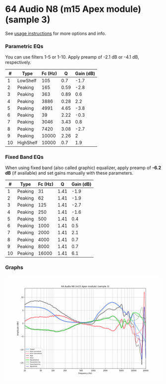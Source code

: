 # 64 Audio N8 (m15 Apex module) (sample 3)
See [usage instructions](https://github.com/jaakkopasanen/AutoEq#usage) for more options and info.

### Parametric EQs
You can use filters 1-5 or 1-10. Apply preamp of -2.1 dB or -4.1 dB, respectively.

|   # | Type      |   Fc (Hz) |    Q |   Gain (dB) |
|-----|-----------|-----------|------|-------------|
|   1 | LowShelf  |       105 | 0.7  |        -1.7 |
|   2 | Peaking   |       165 | 0.59 |        -2.8 |
|   3 | Peaking   |       363 | 0.89 |         0.6 |
|   4 | Peaking   |      3886 | 0.28 |         2.2 |
|   5 | Peaking   |      4991 | 4.65 |        -3.8 |
|   6 | Peaking   |        39 | 2.22 |        -0.3 |
|   7 | Peaking   |      3046 | 3.43 |         0.8 |
|   8 | Peaking   |      7420 | 3.08 |        -2.7 |
|   9 | Peaking   |     10000 | 2.26 |         2   |
|  10 | HighShelf |     10000 | 0.7  |         1.9 |

### Fixed Band EQs
When using fixed band (also called graphic) equalizer, apply preamp of **-6.2 dB** (if available) and set gains manually with these parameters.

|   # | Type    |   Fc (Hz) |    Q |   Gain (dB) |
|-----|---------|-----------|------|-------------|
|   1 | Peaking |        31 | 1.41 |        -1.9 |
|   2 | Peaking |        62 | 1.41 |        -1.9 |
|   3 | Peaking |       125 | 1.41 |        -2.7 |
|   4 | Peaking |       250 | 1.41 |        -1.6 |
|   5 | Peaking |       500 | 1.41 |         0.4 |
|   6 | Peaking |      1000 | 1.41 |         0.5 |
|   7 | Peaking |      2000 | 1.41 |         2.1 |
|   8 | Peaking |      4000 | 1.41 |         0.7 |
|   9 | Peaking |      8000 | 1.41 |         0.7 |
|  10 | Peaking |     16000 | 1.41 |         6.1 |

### Graphs
![](./64%20Audio%20N8%20(m15%20Apex%20module)%20(sample%203).png)
